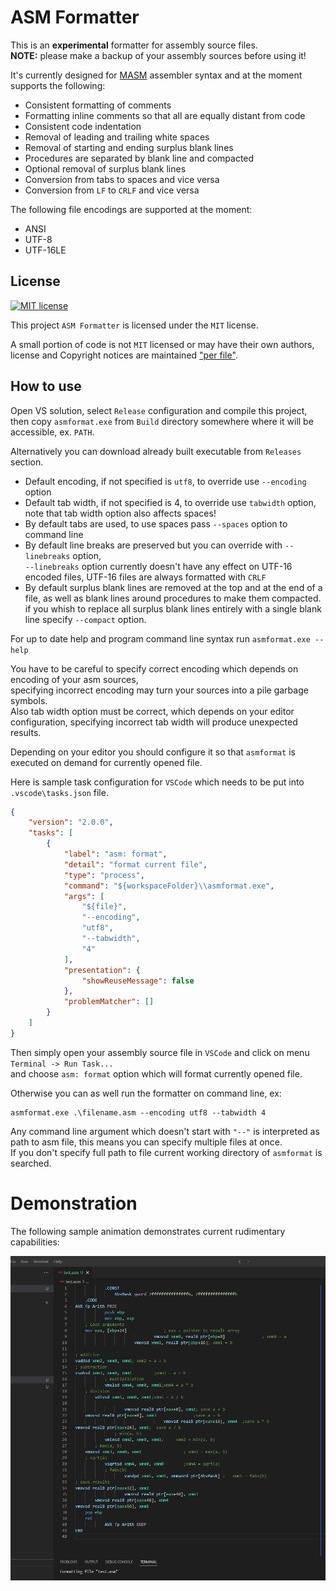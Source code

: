 
# ASM Formatter

This is an **experimental** formatter for assembly source files.\
**NOTE:** please make a backup of your assembly sources before using it!

It's currently designed for [MASM][masm] assembler syntax and at the moment supports the following:

- Consistent formatting of comments
- Formatting inline comments so that all are equally distant from code
- Consistent code indentation
- Removal of leading and trailing white spaces
- Removal of starting and ending surplus blank lines
- Procedures are separated by blank line and compacted
- Optional removal of surplus blank lines
- Conversion from tabs to spaces and vice versa
- Conversion from `LF` to `CRLF` and vice versa

The following file encodings are supported at the moment:

- ANSI
- UTF-8
- UTF-16LE

## License

[![MIT license][badge license]](/LICENSE "View license")

This project `ASM Formatter` is licensed under the `MIT` license.

A small portion of code is not `MIT` licensed or may have their own authors,\
license and Copyright notices are maintained ["per file"][file scope].

## How to use

Open VS solution, select `Release` configuration and compile this project, then copy `asmformat.exe`
from `Build` directory somewhere where it will be accessible, ex. `PATH`.

Alternatively you can download already built executable from `Releases` section.

- Default encoding, if not specified is `utf8`, to override use `--encoding` option
- Default tab width, if not specified is 4, to override use `tabwidth` option,\
  note that tab width option also affects spaces!
- By default tabs are used, to use spaces pass `--spaces` option to command line
- By default line breaks are preserved but you can override with `--linebreaks` option,\
  `--linebreaks` option currently doesn't have any effect on UTF-16 encoded files,
  UTF-16 files are always formatted with `CRLF`
- By default surplus blank lines are removed at the top and at the end of a file, as well as blank
  lines around procedures to make them compacted.\
  if you whish to replace all surplus blank lines entirely with a single blank line specify
  `--compact` option.

For up to date help and program command line syntax run `asmformat.exe --help`

You have to be careful to specify correct encoding which depends on encoding of your asm sources,\
specifying incorrect encoding may turn your sources into a pile garbage symbols.\
Also tab width option must be correct, which depends on your editor configuration,
specifying incorrect tab width will produce unexpected results.

Depending on your editor you should configure it so that `asmformat` is executed on demand for
currently opened file.

Here is sample task configuration for `VSCode` which needs to be put into `.vscode\tasks.json` file.

```json
{
	"version": "2.0.0",
	"tasks": [
		{
			"label": "asm: format",
			"detail": "format current file",
			"type": "process",
			"command": "${workspaceFolder}\\asmformat.exe",
			"args": [
				"${file}",
				"--encoding",
				"utf8",
				"--tabwidth",
				"4"
			],
			"presentation": {
				"showReuseMessage": false
			},
			"problemMatcher": []
		}
	]
}
```

Then simply open your assembly source file in `VSCode` and click on menu `Terminal -> Run Task...`\
and choose `asm: format` option which will format currently opened file.

Otherwise you can as well run the formatter on command line, ex:

```batch
asmformat.exe .\filename.asm --encoding utf8 --tabwidth 4
```

Any command line argument which doesn't start with `"--"` is interpreted as path to asm file,
this means you can specify multiple files at once.\
If you don't specify full path to file current working directory of `asmformat` is searched.

# Demonstration

The following sample animation demonstrates current rudimentary capabilities:

![Demonstration](/assets/demonstration.gif)

[masm]: https://learn.microsoft.com/en-us/cpp/assembler/masm/microsoft-macro-assembler-reference
[badge license]: https://img.shields.io/static/v1?label=License&message=MIT&color=success&style=plastic
[file scope]: https://softwarefreedom.org/resources/2012/ManagingCopyrightInformation.html#maintaining-file-scope-copyright-notices
